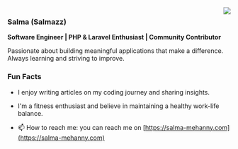 

<img src="https://g.top4top.io/p_1675zr2pm1.jpg" align="right">

### Salma (Salmazz)
**Software Engineer | PHP & Laravel Enthusiast | Community Contributor**

Passionate about building meaningful applications that make a difference. Always learning and striving to improve.

### Fun Facts
- I enjoy writing articles on my coding journey and sharing insights.
- I'm a fitness enthusiast and believe in maintaining a healthy work-life balance.

- 📫 How to reach me: you can reach me on [https://salma-mehanny.com](https://salma-mehanny.com) 

